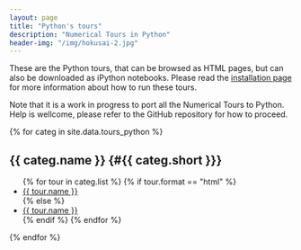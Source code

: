```yaml
---
layout: page
title: "Python's tours"
description: "Numerical Tours in Python"
header-img: "/img/hokusai-2.jpg"
---
```


These are the Python tours, that can be browsed as HTML pages, but can also be downloaded as iPython notebooks. Please read the [installation page](../installation_python/) for more information about how to run these tours.

Note that it is a work in progress to port all the Numerical Tours to Python. Help is wellcome, please refer to the GitHub repository for how to proceed.


{% for categ in site.data.tours_python %}

{{ categ.name }}      {#{{ categ.short }}}
----------------

<ul>
{% for tour in categ.list %}
	{% if tour.format == "html" %}
		<li> <a href="{{ tour.rep }}"> {{ tour.name }} </a> </li>
	{% else %}
		<li> <a href="http://nbviewer.ipython.org/github/gpeyre/numerical-tours/blob/master/python/{{ tour.rep }}.ipynb"> {{ tour.name }} </a> </li>
	{% endif %}
{% endfor %}
</ul>

{% endfor %}




